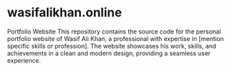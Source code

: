 # wasifalikhan.online
Portfolio Website This repository contains the source code for the personal portfolio website of Wasif Ali Khan, a professional with expertise in [mention specific skills or profession]. The website showcases his work, skills, and achievements in a clean and modern design, providing a seamless user experience. 